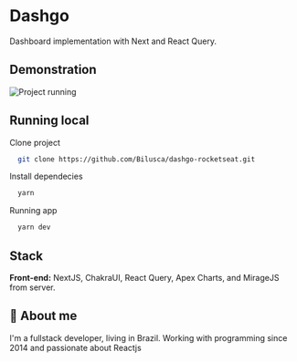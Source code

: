 
# Dashgo

Dashboard implementation with Next and React Query.

## Demonstration

![Project running](/project-images/upfi.gif)


## Running local

Clone project

```bash
  git clone https://github.com/Bilusca/dashgo-rocketseat.git
```

Install dependecies

```bash
  yarn
```

Running app

```bash
  yarn dev
```

## Stack

**Front-end:** NextJS, ChakraUI, React Query, Apex Charts, and MirageJS from server.

## 🚀 About me
I'm a fullstack developer, living in Brazil. Working with programming since 2014 and passionate about Reactjs

